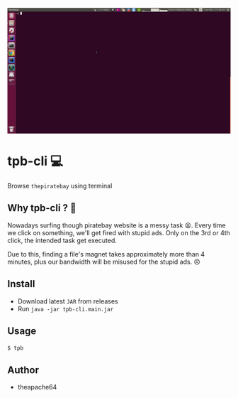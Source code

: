 ![demo.gif](demo.gif)

# tpb-cli 💻

Browse `thepiratebay` using terminal

## Why tpb-cli ? 🤷

Nowadays surfing though piratebay website is a messy task 😫.
Every time we click on something, we'll get fired with stupid ads. 
Only on the 3rd or 4th click, the intended task get executed. 

Due to this, finding a file's magnet takes approximately more than 4 minutes, plus our bandwidth will be misused 
for the stupid ads. 😠

## Install

- Download latest `JAR` from releases
- Run `java -jar tpb-cli.main.jar`

## Usage

```shell script
$ tpb
```

## Author

- theapache64


